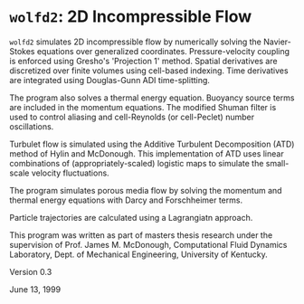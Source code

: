 # `wolfd2`: 2D Incompressible Flow

`wolfd2` simulates 2D incompressible flow by numerically solving the
Navier-Stokes equations over generalized coordinates. Pressure-velocity coupling
is enforced using Gresho's 'Projection 1' method. Spatial derivatives are
discretized over finite volumes using cell-based indexing.  Time derivatives 
are integrated using Douglas-Gunn ADI time-splitting.  

The program also solves a thermal energy equation.  Buoyancy source terms are
included in the momentum equations. The modified Shuman filter is used to
control aliasing and cell-Reynolds (or cell-Peclet) number oscillations.

Turbulet flow is simulated using the Additive Turbulent Decomposition (ATD)
method of Hylin and McDonough.  This implementation of ATD uses linear
combinations of (appropriately-scaled) logistic maps to simulate the small-scale
velocity fluctuations.

The program simulates porous media flow by solving the momentum and thermal
energy equations with Darcy and Forschheimer terms.

Particle trajectories are calculated using a Lagrangiatn approach.

This program was written as part of masters thesis research under the
supervision of Prof. James M. McDonough, Computational Fluid Dynamics
Laboratory, Dept. of Mechanical Engineering, University of Kentucky.

Version 0.3

June 13, 1999

